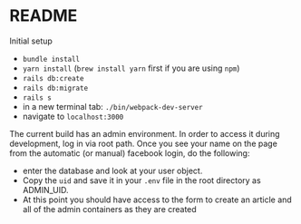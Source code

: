 # README

Initial setup
* `bundle install`
* `yarn install` (`brew install yarn` first if you are using `npm`)
* `rails db:create`
* `rails db:migrate`
* `rails s`
* in a new terminal tab: `./bin/webpack-dev-server`
* navigate to `localhost:3000`

The current build has an admin environment. In order to access it during development, log in via root path. Once you see your name on the page from the automatic (or manual) facebook login, do the following:

*  enter the database and look at your user object.
*  Copy the `uid` and save it in your `.env` file in the root directory as ADMIN_UID.
  * At this point you should have access to the form to create an article and all of the admin containers as they are created
